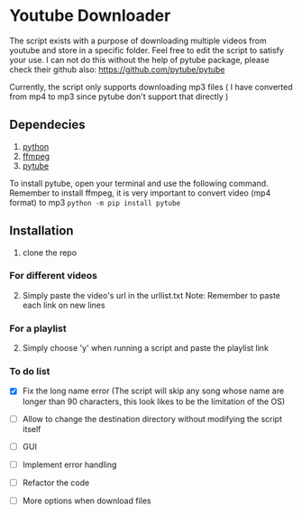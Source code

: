 # Youtube Downloader 

The script exists with a purpose of downloading multiple videos from youtube and store in a specific folder. Feel free to edit the script to satisfy your use.
I can not do this without the help of pytube package, please check their github also: https://github.com/pytube/pytube

Currently, the script only supports downloading mp3 files ( I have converted from mp4 to mp3 since pytube don't support that directly )

## Dependecies
1. [python](https://www.python.org/)
2. [ffmpeg](https://www.ffmpeg.org/)
3. [pytube](https://github.com/pytube/pytube)

To install pytube, open your terminal and use the following command. Remember to install ffmpeg, it is very important to convert video (mp4 format) to mp3
```python -m pip install pytube```

## Installation
1. clone the repo
### For different videos
2. Simply paste the video's url in the urllist.txt 
Note: Remember to paste each link on new lines
### For a playlist
2. Simply choose 'y' when running a script and paste the playlist link

### To do list
- [X] Fix the long name error (The script will skip any song whose name are longer than 90 characters, this look likes to be the limitation of the OS)
- [ ] Allow to change the destination directory without modifying the script itself 
- [ ] GUI
- [ ] Implement error handling 
- [ ] Refactor the code
- [ ] More options when download files

